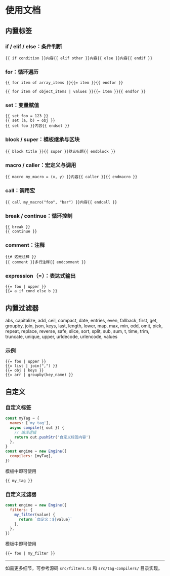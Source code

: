 # 使用文档

## 内置标签

### **if / elif / else**：条件判断

```janja
{{ if condition }}内容{{ elif other }}内容{{ else }}内容{{ endif }}
```

### **for**：循环遍历

```janja
{{ for item of array_items }}{{= item }}{{ endfor }}
```

```janja
{{ for item of object_items | values }}{{= item }}{{ endfor }}
```

### **set**：变量赋值

```janja
{{ set foo = 123 }}
{{ set (a, b) = obj }}
{{ set foo }}内容{{ endset }}
```

### **block / super**：模板继承与区块

```janja
{{ block title }}{{ super }}默认标题{{ endblock }}
```

### **macro / caller**：宏定义与调用

```janja
{{ macro my_macro = (x, y) }}内容{{ caller }}{{ endmacro }}
```

### **call**：调用宏

```janja
{{ call my_macro("foo", "bar") }}内容{{ endcall }}
```

### **break / continue**：循环控制

```janja
{{ break }}
{{ continue }}
```

### **comment**：注释

```janja
{{# 这是注释 }}
{{ comment }}多行注释{{ endcomment }}
```

### **expression（=）**：表达式输出

```janja
{{= foo | upper }}
{{= a if cond else b }}
```

## 内置过滤器

abs, capitalize, add, ceil, compact, date, entries, even, fallback, first, get, groupby, join, json, keys, last, length, lower, map, max, min, odd, omit, pick, repeat, replace, reverse, safe, slice, sort, split, sub, sum, t, time, trim, truncate, unique, upper, urldecode, urlencode, values

### 示例

```janja
{{= foo | upper }}
{{= list | join(",") }}
{{= obj | keys }}
{{= arr | groupby(key_name) }}
```

## 自定义

### 自定义标签

```javascript
const myTag = {
  names: ['my_tag'],
  async compile({ out }) {
    // 编译逻辑
    return out.pushStr('自定义标签内容')
  },
}
const engine = new Engine({
  compilers: [myTag],
})
```

模板中即可使用

```janja
{{ my_tag }}
```

### 自定义过滤器

```javascript
const engine = new Engine({
  filters: {
    my_filter(value) {
      return `自定义：${value}`
    },
  },
})
```

模板中即可使用

```janja
{{= foo | my_filter }}
```

---

如需更多细节，可参考源码 `src/filters.ts` 和 `src/tag-compilers/` 目录实现。
